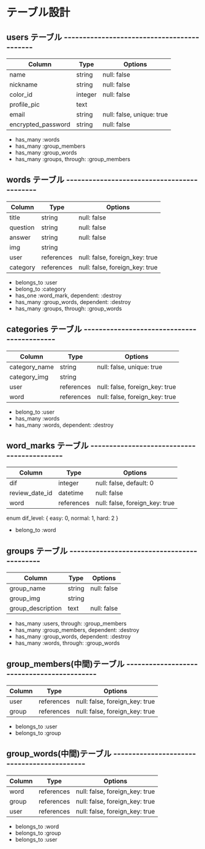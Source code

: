 # テーブル設計
## users テーブル -------------------------------------------
| Column             | Type       | Options                        |
| ------------------ | ---------- | ------------------------------ |
| name               | string     | null: false                    |
| nickname           | string     | null: false                    |
| color_id           | integer    | null: false                    | ← ActiveHash予定。
| profile_pic        | text       |                                | ← ActiveStorageにより不要。
| email              | string     | null: false, unique: true      |
| encrypted_password | string     | null: false                    |

- has_many :words
- has_many :group_members
- has_many :group_words
- has_many :groups, through: :group_members



## words テーブル -------------------------------------------
| Column             | Type       | Options                        |
| ------------------ | ---------- | ------------------------------ |
| title              | string     | null: false                    |
| question           | string     | null: false                    |
| answer             | string     | null: false                    |
| img                | string     |                                | ← ActiveStorageにより不要。
| user               | references | null: false, foreign_key: true |
| category           | references | null: false, foreign_key: true |

- belongs_to :user
- belong_to :category
- has_one :word_mark, dependent: :destroy
- has_many :group_words, dependent: :destroy
- has_many :groups, through: :group_words



## categories テーブル -------------------------------------------
| Column             | Type       | Options                        |
| ------------------ | ---------- | ------------------------------ |
| category_name      | string     | null: false, unique: true      |
| category_img       | string     |                                | ← ActiveStorageにより不要。
| user               | references | null: false, foreign_key: true |
| word               | references | null: false, foreign_key: true |

- belong_to :user
- has_many :words
- has_many :words, dependent: :destroy




## word_marks テーブル -------------------------------------------
| Column             | Type       | Options                        |
| ------------------ | ---------- | ------------------------------ |
| dif                | integer    | null: false, default: 0        |
| review_date_id     | datetime   | null: false                    |
| word               | references | null: false, foreign_key: true |

enum dif_level: { easy: 0, normal: 1, hard: 2 }

- belong_to :word



## groups テーブル -------------------------------------------
 Column              | Type       | Options                        |
| ------------------ | ---------- | ------------------------------ |
| group_name         | string     | null: false                    |
| group_img          | string     |                                | ← ActiveStorageにより不要。
| group_description  | text       | null: false                    |

- has_many :users, through: :group_members
- has_many :group_members, dependent: :destroy
- has_many :group_words, dependent: :destroy
- has_many :words, through: :group_words



## group_members(中間)テーブル -------------------------------------------
 Column              | Type       | Options                        |
| ------------------ | ---------- | ------------------------------ |
| user               | references | null: false, foreign_key: true |
| group              | references | null: false, foreign_key: true |

- belongs_to :user
- belongs_to :group



## group_words(中間)テーブル -------------------------------------------
 Column              | Type       | Options                        |
| ------------------ | ---------- | ------------------------------ |
| word               | references | null: false, foreign_key: true |
| group              | references | null: false, foreign_key: true |
| user               | references | null: false, foreign_key: true |

- belongs_to :word
- belongs_to :group
- belongs_to :user